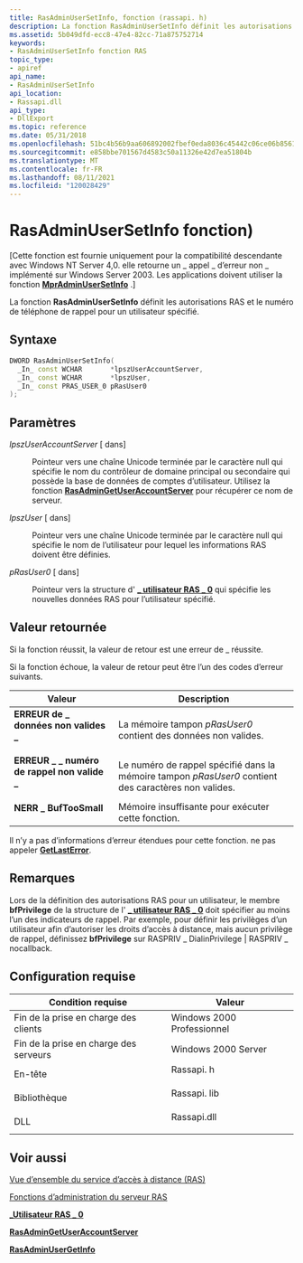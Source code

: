 ```yaml
---
title: RasAdminUserSetInfo, fonction (rassapi. h)
description: La fonction RasAdminUserSetInfo définit les autorisations RAS et le numéro de téléphone de rappel pour un utilisateur spécifié.
ms.assetid: 5b049dfd-ecc8-47e4-82cc-71a875752714
keywords:
- RasAdminUserSetInfo fonction RAS
topic_type:
- apiref
api_name:
- RasAdminUserSetInfo
api_location:
- Rassapi.dll
api_type:
- DllExport
ms.topic: reference
ms.date: 05/31/2018
ms.openlocfilehash: 51bc4b56b9aa606892002fbef0eda8036c45442c06ce06b8561afba57620b7a3
ms.sourcegitcommit: e858bbe701567d4583c50a11326e42d7ea51804b
ms.translationtype: MT
ms.contentlocale: fr-FR
ms.lasthandoff: 08/11/2021
ms.locfileid: "120028429"
---
```

# <a name="rasadminusersetinfo-function"></a>RasAdminUserSetInfo fonction)

\[Cette fonction est fournie uniquement pour la compatibilité descendante avec Windows NT Server 4,0. elle retourne un \_ appel \_ d’erreur non \_ implémenté sur Windows Server 2003. Les applications doivent utiliser la fonction [**MprAdminUserSetInfo**](/windows/desktop/api/Mprapi/nf-mprapi-mpradminusersetinfo) .\]

La fonction **RasAdminUserSetInfo** définit les autorisations RAS et le numéro de téléphone de rappel pour un utilisateur spécifié.

## <a name="syntax"></a>Syntaxe


```C++
DWORD RasAdminUserSetInfo(
  _In_ const WCHAR       *lpszUserAccountServer,
  _In_ const WCHAR       *lpszUser,
  _In_ const PRAS_USER_0 pRasUser0
);
```



## <a name="parameters"></a>Paramètres

<dl> <dt>

*lpszUserAccountServer* \[ dans\]
</dt> <dd>

Pointeur vers une chaîne Unicode terminée par le caractère null qui spécifie le nom du contrôleur de domaine principal ou secondaire qui possède la base de données de comptes d’utilisateur. Utilisez la fonction [**RasAdminGetUserAccountServer**](rasadmingetuseraccountserver.md) pour récupérer ce nom de serveur.

</dd> <dt>

*lpszUser* \[ dans\]
</dt> <dd>

Pointeur vers une chaîne Unicode terminée par le caractère null qui spécifie le nom de l’utilisateur pour lequel les informations RAS doivent être définies.

</dd> <dt>

*pRasUser0* \[ dans\]
</dt> <dd>

Pointeur vers la structure d' [**\_ utilisateur RAS \_ 0**](ras-user-0-str.md) qui spécifie les nouvelles données RAS pour l’utilisateur spécifié.

</dd> </dl>

## <a name="return-value"></a>Valeur retournée

Si la fonction réussit, la valeur de retour est une erreur de \_ réussite.

Si la fonction échoue, la valeur de retour peut être l’un des codes d’erreur suivants.



| Valeur                                                                                                           | Description                                                                                     |
|-----------------------------------------------------------------------------------------------------------------|-------------------------------------------------------------------------------------------------|
| <dl> <dt>**ERREUR de \_ données non valides \_**</dt> </dl>             | La mémoire tampon *pRasUser0* contient des données non valides.<br/>                                        |
| <dl> <dt>**ERREUR \_ \_ numéro de rappel non valide \_**</dt> </dl> | Le numéro de rappel spécifié dans la mémoire tampon *pRasUser0* contient des caractères non valides.<br/> |
| <dl> <dt>**NERR \_ BufTooSmall**</dt> </dl>               | Mémoire insuffisante pour exécuter cette fonction.<br/>                                        |



 

Il n’y a pas d’informations d’erreur étendues pour cette fonction. ne pas appeler [**GetLastError**](/windows/desktop/api/errhandlingapi/nf-errhandlingapi-getlasterror).

## <a name="remarks"></a>Remarques

Lors de la définition des autorisations RAS pour un utilisateur, le membre **bfPrivilege** de la structure de l' [**\_ utilisateur RAS \_ 0**](ras-user-0-str.md) doit spécifier au moins l’un des indicateurs de rappel. Par exemple, pour définir les privilèges d’un utilisateur afin d’autoriser les droits d’accès à distance, mais aucun privilège de rappel, définissez **bfPrivilege** sur RASPRIV \_ DialinPrivilege \| RASPRIV \_ nocallback.

## <a name="requirements"></a>Configuration requise



| Condition requise | Valeur |
|----------------------------------|----------------------------------------------------------------------------------------|
| Fin de la prise en charge des clients<br/> | Windows 2000 Professionnel<br/>                                                   |
| Fin de la prise en charge des serveurs<br/> | Windows 2000 Server<br/>                                                         |
| En-tête<br/>                | <dl> <dt>Rassapi. h</dt> </dl>   |
| Bibliothèque<br/>               | <dl> <dt>Rassapi. lib</dt> </dl> |
| DLL<br/>                   | <dl> <dt>Rassapi.dll</dt> </dl> |



## <a name="see-also"></a>Voir aussi

<dl> <dt>

[Vue d’ensemble du service d’accès à distance (RAS)](about-remote-access-service.md)
</dt> <dt>

[Fonctions d’administration du serveur RAS](ras-server-administration-functions.md)
</dt> <dt>

[**\_Utilisateur RAS \_ 0**](ras-user-0-str.md)
</dt> <dt>

[**RasAdminGetUserAccountServer**](rasadmingetuseraccountserver.md)
</dt> <dt>

[**RasAdminUserGetInfo**](rasadminusergetinfo.md)
</dt> </dl>

 

